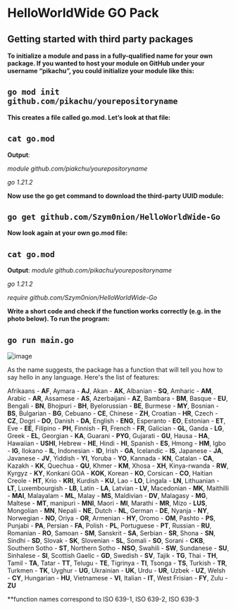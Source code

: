 # HelloWorldWide GO Pack

## Getting started with third party packages
**To initialize a module and pass in a fully-qualified name for your own package. If you wanted to host your module on GitHub under your username “pikachu”, you could initialize your module like this:**
## `go mod init github.com/pikachu/yourepositoryname`
**This creates a file called go.mod. Let’s look at that file:**
## `cat go.mod`
**Output**:

_module github.com/piakchu/yourepositoryname_

_go 1.21.2_

**Now use the go get command to download the third-party UUID module:**
## `go get github.com/Szym0nion/HelloWorldWide-Go`
**Now look again at your own go.mod file:**
## `cat go.mod`
**Output**:
_module github.com/pikachu/yourepositoryname_

_go 1.21.2_

_require github.com/Szym0nion/HelloWorldWide-Go_ 

**Write a short code and check if the function works correctly (e.g. in the photo below). To run the program:**
## `go run main.go`
![image](https://github.com/Szym0nion/HelloWorldWide-Go/assets/110334194/c559f7b0-5a6c-4c1b-97bd-6ad492238ed5)

As the name suggests, the package has a function that will tell you how to say hello in any language. Here's the list of features:

Afrikaans - **AF**,
Aymara - **AJ**,
Akan - **AK**,
Albanian - **SQ**,
Amharic - **AM**,
Arabic - **AR**,
Assamese - **AS**,
Azerbaijani - **AZ**,
Bambara - **BM**,
Basque - **EU**,
Bengali - **BN**,
Bhojpuri - **BH**,
Byelorussian - **BE**,
Burmese - **MY**,
Bosnian - **BS**,
Bulgarian - **BG**,
Cebuano - **CE**,
Chinese - **ZH**,
Croatian - **HR**,
Czech - **CZ**,
Dogri - **DO**,
Danish - **DA**,
English - **ENG**,
Esperanto - **EO**,
Estonian - **ET**,
Eve - **EE**,
Filipino - **PH**,
Finnish - **FI**,
French - **FR**,
Galician - **GL**,
Ganda - **LG**,
Greek - **EL**,
Georgian - **KA**,
Guarani - **PYG**,
Gujarati - **GU**,
Hausa - **HA**,
Hawaiian - **USHI**,
Hebrew - **HE**,
Hindi - **HI**,
Spanish - **ES**,
Hmong - **HM**,
Igbo - **IG**,
Ilokano - **IL**,
Indonesian - **ID**,
Irish - **GA**,
Icelandic - **IS**,
Japanese - **JA**,
Javanese - **JV**,
Yiddish - **YI**,
Yoruba - **YO**,
Kannada - **KN**,
Catalan - **CA**,
Kazakh - **KK**,
Quechua - **QU**,
Khmer - **KM**,
Xhosa - **XH**,
Kinya-rwanda - **RW**,
Kyrgyz - **KY**,
Konkani GOA - **KOK**,
Korean - **KO**,
Corsican - **CO**,
Haitian Creole - **HT**,
Krio - **KRI**,
Kurdish - **KU**,
Lao - **LO**,
Lingala - **LN**,
Lithuanian - **LT**,
Luxembourgish - **LB**,
Latin - **LA**,
Latvian - **LV**,
Macedonian - **MK**,
Maithilli - **MAI**,
Malayalam - **ML**,
Malay - **MS**,
Maldivian - **DV**,
Malagasy - **MG**,
Maltese - **MT**,
manipuri - **MNI**,
Maori - **MI**,
Marathi - **MR**,
Mizo - **LUS**,
Mongolian - **MN**,
Nepali - **NE**,
Dutch - **NL**,
German - **DE**,
Nyanja - **NY**,
Norwegian - **NO**,
Oriya - **OR**,
Armenian - **HY**,
Oromo - **OM**,
Pashto - **PS**,
Punjabi - **PA**,
Persian - **FA**,
Polish - **PL**,
Portuguese - **PT**,
Russian - **RU**,
Romanian - **RO**,
Samoan - **SM**,
Sanskrit - **SA**,
Serbian - **SR**,
Shona - **SN**,
Sindhi - **SD**,
Slovak - **SK**,
Slovenian - **SL**,
Somali - **SO**,
Sorani - **CKB**,
Southern Sotho - **ST**,
Northern Sotho - **NSO**,
Swahili - **SW**,
Sundanese - **SU**,
Sinhalese - **SI**,
Scottish Gaelic - **GD**,
Swedish - **SV**,
Tajik - **TG**,
Thai - **TH**,
Tamil - **TA**,
Tatar - **TT**,
Telugu - **TE**,
Tigrinya - **TI**,
Tsonga - **TS**,
Turkish - **TR**,
Turkmen - **TK**,
Uyghur - **UG**,
Ukrainian - **UK**,
Urdu - **UR**,
Uzbek - **UZ**,
Welsh - **CY**,
Hungarian - **HU**,
Vietnamese - **VI**,
Italian - **IT**,
West Frisian - **FY**,
Zulu - **ZU**

**function names correspond to ISO 639-1, ISO 639-2, ISO 639-3
